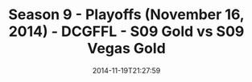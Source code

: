 ---
title: Season 9 - Playoffs (November 16, 2014) - DCGFFL - S09 Gold vs S09 Vegas Gold
teams-score:
- team: _teams/s09-gold.md
  score:
- team: _teams/s09-vegas-gold.md
  score: 27
mvp: Matt Pearce (Gold), Josh Ellis (Vegas)
game-ball: N/A
season: 9
week:
date: '2014-11-19T21:27:59'
pageid: season-9-playoffs-4457-vs-4470
---
